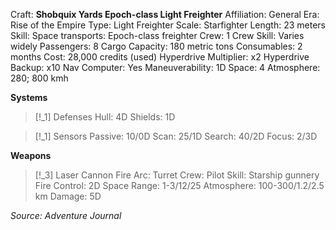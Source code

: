 
Craft: **Shobquix Yards Epoch-class Light Freighter**
Affiliation: General
Era: Rise of the Empire
Type: Light Freighter
Scale: Starfighter
Length: 23 meters
Skill: Space transports: Epoch-class freighter
Crew: 1
Crew Skill: Varies widely
Passengers: 8
Cargo Capacity: 180 metric tons
Consumables: 2 months
Cost: 28,000 credits (used)
Hyperdrive Multiplier: x2
Hyperdrive Backup: x10
Nav Computer: Yes
Maneuverability: 1D
Space: 4
Atmosphere: 280; 800 kmh

**Systems**

> [!_1] Defenses
> Hull: 4D
> Shields: 1D

> [!_1] Sensors
> Passive: 10/0D
> Scan: 25/1D
> Search: 40/2D
> Focus: 2/3D

**Weapons**
> [!_3] Laser Cannon
> Fire Arc: Turret
> Crew: Pilot
> Skill: Starship gunnery
> Fire Control: 2D
> Space Range: 1-3/12/25
> Atmosphere: 100-300/1.2/2.5 km
> Damage: 5D


*Source: Adventure Journal*